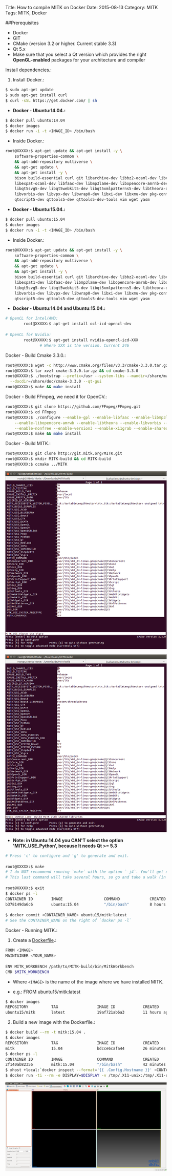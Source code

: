 Title: How to compile MITK on Docker
Date: 2015-08-13
Category: MITK
Tags: MITK, Docker

##Prerequisites

- Docker
 - GIT
 - CMake (version 3.2 or higher. Current stable 3.3)
 - Qt 5.x
  - Make sure that you select a Qt version which provides the right **OpenGL-enabled** packages for your architecture and compiler

Install dependencies.:

1. Install Docker.:

```bash
$ sudo apt-get update
$ sudo apt-get install curl
$ curl -sSL https://get.docker.com/ | sh
```

* **Docker - Ubuntu:14.04.:**

```bash
$ docker pull ubuntu:14.04
$ docker images
$ docker run -i -t <IMAGE_ID> /bin/bash
```

* Inside Docker.:

```bash
root@XXXXX:$ apt-get update && apt-get install -y \
    software-properties-common \
    && apt-add-repository multiverse \
    && apt-get update \
    && apt-get install -y \
    bison build-essential curl git libarchive-dev libbz2-ocaml-dev libcurl4-openssl-dev \
    libexpat-ocaml-dev libfaac-dev libmp3lame-dev libopencore-amrnb-dev libopencore-amrwb-dev \
    libqt5svg5-dev libqt5webkit5-dev libqt5xmlpatterns5-dev libtheora-dev libtiff5-dev \
    libvorbis-dev libvpx-dev libwrap0-dev libxi-dev libxmu-dev pkg-config qt5-default \
    qtscript5-dev qttools5-dev qttools5-dev-tools vim wget yasm
```

* **Docker - Ubuntu:15.04.:**

```bash
$ docker pull ubuntu:15.04
$ docker images
$ docker run -i -t <IMAGE_ID> /bin/bash
```

* Inside Docker.:

```bash
root@XXXXX:$ apt-get update && apt-get install -y \
    software-properties-common \
    && apt-add-repository multiverse \
    && apt-get update \
    && apt-get install -y \
    bison build-essential curl git libarchive-dev libbz2-ocaml-dev libcurl4-openssl-dev \
    libexpat1-dev libfaac-dev libmp3lame-dev libopencore-amrnb-dev libopencore-amrwb-dev \
    libqt5svg5-dev libqt5webkit5-dev libqt5xmlpatterns5-dev libtheora-dev libtiff5-dev \
    libvorbis-dev libvpx-dev libwrap0-dev libxi-dev libxmu-dev pkg-config qt5-default \
    qtscript5-dev qttools5-dev qttools5-dev-tools vim wget yasm
```

* **Docker - Ubuntu:14.04 and Ubuntu:15.04.:**

```bash
# OpenCL for Intel/AMD:
        root@XXXXX:$ apt-get install ocl-icd-opencl-dev

# OpenCL for Nvidia:
        root@XXXXX:$ apt-get install nvidia-opencl-icd-XXX
        	   # Where XXX is the version. Current 346
```

Docker - Build Cmake 3.3.0.:

```bash
root@XXXXX:$ wget -c http://www.cmake.org/files/v3.3/cmake-3.3.0.tar.gz
root@XXXXX:$ tar xvzf cmake-3.3.0.tar.gz && cd cmake-3.3.0
root@XXXXX:$ ./bootstrap --prefix=/usr --system-libs --mandir=/share/man --no-system-jsoncpp \
  --docdir=/share/doc/cmake-3.3.0 --qt-gui
root@XXXXX:$ make && make install
```

Docker - Build FFmpeg, we need it for OpenCV.:

```bash
root@XXXXX:$ git clone https://github.com/FFmpeg/FFmpeg.git
root@XXXXX:$ cd FFmpeg
root@XXXXX:$ ./configure --enable-gpl --enable-libfaac --enable-libmp3lame --enable-libopencore-amrnb \
    --enable-libopencore-amrwb --enable-libtheora --enable-libvorbis --enable-libvpx \
    --enable-nonfree --enable-version3 --enable-x11grab --enable-shared --enable-pic
root@XXXXX:$ make && make install
```

Docker - Build MITK.:

```bash
root@XXXXX:$ git clone http://git.mitk.org/MITK.git
root@XXXXX:$ mkdir MITK-build && cd MITK-build
root@XXXXX:$ ccmake ../MITK
```

![MITK ccmake image](images/Docker_Ubuntu_15.04_ccmake_MITK_001.png)

![MITK ccmake image](images/Docker_Ubuntu_15.04_ccmake_MITK_002.png)

* **Note: in Ubuntu:14.04 you CAN'T select the option 'MITK_USE_Python', because It needs Qt >= 5.3**

```bash
# Press 'c' to configure and 'g' to generate and exit.

root@XXXXX:$ make
# I do NOT recommend running `make` with the option `-j4`. You'll get dependency related errors during the build.
# This last command will take several hours, so go and take a walk (in another city) :)

root@XXXXX:$ exit
$ docker ps -l
CONTAINER ID        IMAGE                  COMMAND             CREATED             STATUS                     PORTS               NAMES
b378149da6c6        ubuntu:15.04           "/bin/bash"         8 hours ago         Exited (0) 10 seconds ago                      focused_newton

$ docker commit <CONTAINER_NAME> ubuntu15/mitk:latest
# See the CONTAINER_NAME on the right of `docker ps -l`
```

Docker - Running MITK.:

1. Create a <a href="https://docs.docker.com/reference/builder/" target="_blank">Dockerfile</a>.:

```bash
FROM <IMAGE>
MAINTAINER <YOUR_NAME>

ENV MITK_WORKBENCH /path/to/MITK-build/bin/MitkWorkbench
CMD $MITK_WORKBENCH
```
* Where `<IMAGE>` is the name of the image where we have installed MITK.
 - e.g.: FROM ubuntu15/mitk:latest
```bash
$ docker images
REPOSITORY          TAG                 IMAGE ID            CREATED             VIRTUAL SIZE
ubuntu15/mitk       latest              19af721ab6a3        11 hours ago        13.2 GB
```

2. Build a new image with the Dockerfile.:

```bash
$ docker build --rm -t mitk:15.04 .
$ docker images
REPOSITORY          TAG                 IMAGE ID            CREATED             VIRTUAL SIZE
mitk                15.04               bdcce6cafa44        26 minutes ago      13.2 GB
$ docker ps -l
CONTAINER ID        IMAGE               COMMAND             CREATED             STATUS                      PORTS               NAMES
2f140ab82356        mitk:15.04          "/bin/bash"         42 minutes ago      Exited (0) 41 minutes ago                       silly_galileo
$ xhost +local:`docker inspect --format='{{ .Config.Hostname }}' <CONTAINER_ID>`
$ docker run -ti --rm -e DISPLAY=$DISPLAY -v /tmp/.X11-unix:/tmp/.X11-unix mitk:15.04
```

![MITK load image](images/MITK_Ubuntu_15_001.png)

